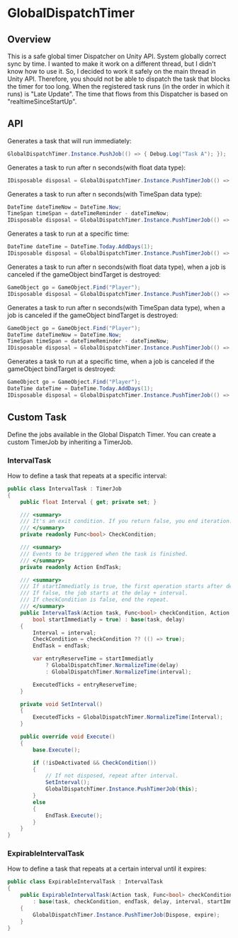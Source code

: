 # GlobalDispatchTimer

## Overview

This is a safe global timer Dispatcher on Unity API. System globally correct sync by time.
I wanted to make it work on a different thread, but I didn't know how to use it.
So, I decided to work it safely on the main thread in Unity API.
Therefore, you should not be able to dispatch the task that blocks the timer for too long.
When the registered task runs (in the order in which it runs) is "Late Update".
The time that flows from this Dispatcher is based on "realtimeSinceStartUp".

## API

Generates a task that will run immediately:

```c#
GlobalDispatchTimer.Instance.PushJob(() => { Debug.Log("Task A"); });
```

Generates a task to run after n seconds(with float data type):

```c#
IDisposable disposal = GlobalDispatchTimer.Instance.PushTimerJob(() => { Debug.Log("Calleed after 10 seconds"); }, 10);
```

Generates a task to run after n seconds(with TimeSpan data type):

```c#
DateTime dateTimeNow = DateTime.Now;
TimeSpan timeSpan = dateTimeReminder - dateTimeNow;
IDisposable disposal = GlobalDispatchTimer.Instance.PushTimerJob(() => { Debug.Log("Calleed"); }, timeSpan);
```


Generates a task to run at a specific time:

```c#
DateTime dateTime = DateTime.Today.AddDays(1);
IDisposable disposal = GlobalDispatchTimer.Instance.PushTimerJob(() => { Debug.Log("Calleed after 1 day"); }, dateTime);
```

Generates a task to run after n seconds(with float data type), when a job is canceled if the gameObject bindTarget is destroyed:

```c#
GameObject go = GameObject.Find("Player");
IDisposable disposal = GlobalDispatchTimer.Instance.PushTimerJob(() => { Debug.Log("Calleed after 10 seconds"); }, 10, go);
```

Generates a task to run after n seconds(with TimeSpan data type), when a job is canceled if the gameObject bindTarget is destroyed:

```c#
GameObject go = GameObject.Find("Player");
DateTime dateTimeNow = DateTime.Now;
TimeSpan timeSpan = dateTimeReminder - dateTimeNow;
IDisposable disposal = GlobalDispatchTimer.Instance.PushTimerJob(() => { Debug.Log("Calleed"); }, timeSpan, go);
```

Generates a task to run at a specific time, when a job is canceled if the gameObject bindTarget is destroyed:

```c#
GameObject go = GameObject.Find("Player");
DateTime dateTime = DateTime.Today.AddDays(1);
IDisposable disposal = GlobalDispatchTimer.Instance.PushTimerJob(() => { Debug.Log("Calleed after 1 day"); }, dateTime, go);
```

## Custom Task

Define the jobs available in the Global Dispatch Timer. You can create a custom TimerJob by inheriting a TimerJob.

### IntervalTask

How to define a task that repeats at a specific interval:

```c#
public class IntervalTask : TimerJob
{
    public float Interval { get; private set; }

    /// <summary>
    /// It's an exit condition. If you return false, you end iteration.
    /// </summary>
    private readonly Func<bool> CheckCondition;

    /// <summary>
    /// Events to be triggered when the task is finished.
    /// </summary>
    private readonly Action EndTask;

    /// <summary>
    /// If startImmediatly is true, the first operation starts after delay. 
    /// If false, the job starts at the delay + interval. 
    /// If checkCondition is false, end the repeat.
    /// </summary>
    public IntervalTask(Action task, Func<bool> checkCondition, Action endTask, float delay, float interval,
        bool startImmediatly = true) : base(task, delay)
    {
        Interval = interval;
        CheckCondition = checkCondition ?? (() => true);
        EndTask = endTask;

        var entryReserveTime = startImmediatly
            ? GlobalDispatchTimer.NormalizeTime(delay)
            : GlobalDispatchTimer.NormalizeTime(interval);

        ExecutedTicks = entryReserveTime;
    }

    private void SetInterval()
    {
        ExecutedTicks = GlobalDispatchTimer.NormalizeTime(Interval);
    }

    public override void Execute()
    {
        base.Execute();

        if (!isDeActivated && CheckCondition())
        {
            // If not disposed, repeat after interval.
            SetInterval();
            GlobalDispatchTimer.Instance.PushTimerJob(this);
        }
        else
        {
            EndTask.Execute();
        }
    }
}
```

### ExpirableIntervalTask

How to define a task that repeats at a certain interval until it expires:

```c#
public class ExpirableIntervalTask : IntervalTask
{
    public ExpirableIntervalTask(Action task, Func<bool> checkCondition, Action endTask, float delay, float interval, float expire, bool startImmediatly = true)
        : base(task, checkCondition, endTask, delay, interval, startImmediatly)
    {
        GlobalDispatchTimer.Instance.PushTimerJob(Dispose, expire);
    }
}
```